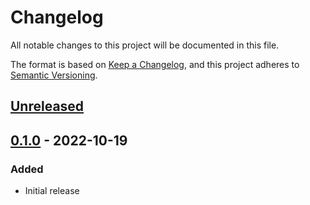# Changelog
All notable changes to this project will be documented in this file.

The format is based on [Keep a Changelog](https://keepachangelog.com/en/1.0.0/),
and this project adheres to [Semantic Versioning](https://semver.org/spec/v2.0.0.html).

## [Unreleased]

## [0.1.0] - 2022-10-19
### Added
- Initial release

[Unreleased]: https://github.com/natescherer/devcontainers-custom-features/compare/v0.1.0..HEAD
[0.1.0]: https://github.com/natescherer/devcontainers-custom-features/tree/v0.1.0